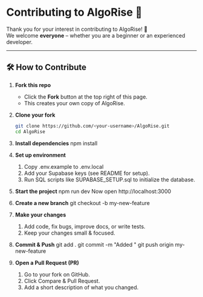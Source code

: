 # Contributing to AlgoRise 🎉

Thank you for your interest in contributing to AlgoRise! 🚀  
We welcome **everyone** – whether you are a beginner or an experienced developer.  

---

## 🛠️ How to Contribute

1. **Fork this repo**
   - Click the **Fork** button at the top right of this page.
   - This creates your own copy of AlgoRise.

2. **Clone your fork**
   ```bash
   git clone https://github.com/<your-username>/AlgoRise.git
   cd AlgoRise


3. **Install dependencies**
    npm install

4. **Set up environment**
    1. Copy .env.example to .env.local
    2. Add your Supabase keys (see README for setup).
    3. Run SQL scripts like SUPABASE_SETUP.sql to initialize the database.


5. **Start the project**
    npm run dev
    Now open http://localhost:3000


6. **Create a new branch**
    git checkout -b my-new-feature


7. **Make your changes**
    1. Add code, fix bugs, improve docs, or write tests.
    2. Keep your changes small & focused.



8. **Commit & Push**
    git add .
    git commit -m "Added <your change here>"
    git push origin my-new-feature


9. **Open a Pull Request (PR)**
    1. Go to your fork on GitHub.
    2. Click Compare & Pull Request.
    3. Add a short description of what you changed.

